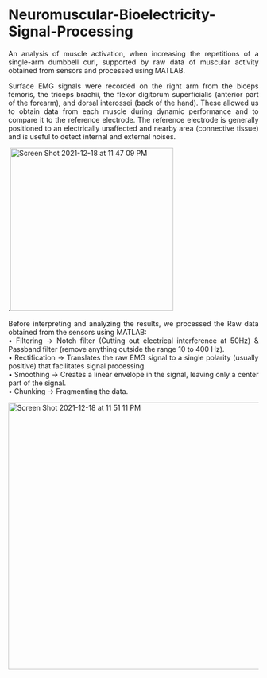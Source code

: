 # Neuromuscular-Bioelectricity-Signal-Processing
<style>
body {
text-align: justify}
</style>
An analysis of muscle activation, when increasing the repetitions of a single-arm dumbbell curl, supported by raw data of muscular activity obtained from sensors and processed using MATLAB.

Surface EMG signals were recorded on the right arm from the biceps femoris, the triceps brachii, the flexor digitorum superficialis (anterior part of the forearm), and dorsal interossei (back of the hand). These allowed us to obtain data from each muscle during dynamic performance and to compare it to the reference electrode. The reference electrode is generally positioned to an electrically unaffected and nearby area (connective tissue) and is useful to detect internal and external noises.

.<img width="328" alt="Screen Shot 2021-12-18 at 11 47 09 PM" src="https://user-images.githubusercontent.com/70657426/146658495-2def66c1-2299-4694-b84f-97623d35500c.png">

Before interpreting and analyzing the results, we processed the Raw data obtained from the sensors using MATLAB:
\
• Filtering → Notch filter (Cutting out electrical interference at 50Hz) & Passband filter (remove anything outside the range 10 to 400 Hz).
\
• Rectification → Translates the raw EMG signal to a single polarity (usually positive) that facilitates signal processing.
\
• Smoothing → Creates a linear envelope in the signal, leaving only a center part of the signal.
\
• Chunking → Fragmenting the data.

<img width="537" alt="Screen Shot 2021-12-18 at 11 51 11 PM" src="https://user-images.githubusercontent.com/70657426/146658576-25887e0a-8d73-4829-b256-cc92dbccb319.png">
